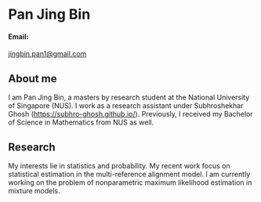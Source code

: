 # Pan Jing Bin

#### Email:
jingbin.pan1@gmail.com

## About me
I am Pan Jing Bin, a masters by research student at the National University of Singapore (NUS). I work as a research assistant under Subhroshekhar Ghosh (https://subhro-ghosh.github.io/). Previously, I received my Bachelor of Science in Mathematics from NUS as well.

## Research

My interests lie in statistics and probability. My recent work focus on statistical estimation in the multi-reference alignment model. I am currently working on the problem of nonparametric maximum likelihood estimation in mixture models.
